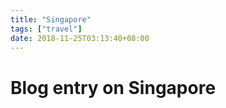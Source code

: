 ```yaml
---
title: "Singapore"
tags: ["travel"]
date: 2018-11-25T03:13:40+08:00
---
```


# Blog entry on Singapore
